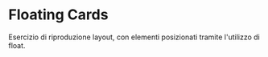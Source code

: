  # Floating Cards

 Esercizio di riproduzione layout, con elementi posizionati tramite l'utilizzo di float. 